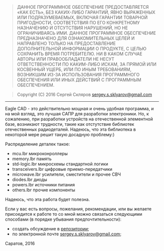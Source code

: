 > ДАННОЕ ПРОГРАММНОЕ ОБЕСПЕЧЕНИЕ ПРЕДОСТАВЛЯЕТСЯ «КАК ЕСТЬ», БЕЗ КАКИХ-ЛИБО
> ГАРАНТИЙ, ЯВНО ВЫРАЖЕННЫХ ИЛИ ПОДРАЗУМЕВАЕМЫХ, ВКЛЮЧАЯ ГАРАНТИИ ТОВАРНОЙ
> ПРИГОДНОСТИ, СООТВЕТСТВИЯ ПО ЕГО КОНКРЕТНОМУ НАЗНАЧЕНИЮ И ОТСУТСТВИЯ
> НАРУШЕНИЙ, НО НЕ ОГРАНИЧИВАЯСЬ ИМИ. ДАННОЕ ПРОГРАММНОЕ ОБЕСПЕЧЕНИЕ
> ПРЕДНАЗНАЧЕНО ДЛЯ ОЗНАКОМИТЕЛЬНЫХ ЦЕЛЕЙ И НАПРАВЛЕНО ТОЛЬКО НА
> ПРЕДОСТАВЛЕНИЕ ДОПОЛНИТЕЛЬНОЙ ИНФОРМАЦИИ О ПРОДУКТЕ, С ЦЕЛЬЮ СОХРАНИТЬ ВРЕМЯ
> ПОТРЕБИТЕЛЮ. НИ В КАКОМ СЛУЧАЕ АВТОРЫ ИЛИ ПРАВООБЛАДАТЕЛИ НЕ НЕСУТ
> ОТВЕТСТВЕННОСТИ ПО КАКИМ-ЛИБО ИСКАМ, ЗА ПРЯМОЙ ИЛИ КОСВЕННЫЙ УЩЕРБ, ИЛИ
> ПО ИНЫМ ТРЕБОВАНИЯМ, ВОЗНИКШИМ ИЗ-ЗА ИСПОЛЬЗОВАНИЯ ПРОГРАММНОГО ОБЕСПЕЧЕНИЯ
> ИЛИ ИНЫХ ДЕЙСТВИЙ С ПРОГРАММНЫМ ОБЕСПЕЧЕНИЕМ.

> Copyright (C) 2016 Сергей Скляров <sergey.s.sklyarov@gmail.com>

---

Eagle CAD - это действительно мощная и очень удобная программа, 
и на мой взгляд, это лучшая САПР для разработки электроники.
Но, к сожалению, при разработки устройств на отечественной элементной базе,
возникают трудности, такие как отстутствие библиотек отечественных радиодеталей.
Надеюсь, что эта библиотека в некоторой мере решит такую досадную проблему:)


Распределение деталек такое:
* mcu.lbr          микроконроллеры
* memory.lbr       память
* std-logic.lbr    микросхемы стандартной логики
* transceivers.lbr цифровые приемо-передатчики
* microwave.lbr    усилители, сместители и прочее СВЧ
* diodes.lbr       диоды
* powers.lbr       источники питания
* others.lbr       прочие компоненты

Надеюсь, что эта работа будет полезна.

Если у вас есть вопросы, пожелания, рекомендации, или вы желаете присоедится к работе то
со мной можно связаться следующими способами (в порядке убывания предпочтительности):
- создать обсуждение в [репозитории](https://github.com/kirra-cat/rus-electronics-library/issues);
- по электронной почте [sergey.s.sklyarov@gmail.com](mailto:sergey.s.sklyarov@gmail.com);


Саратов, 2016
